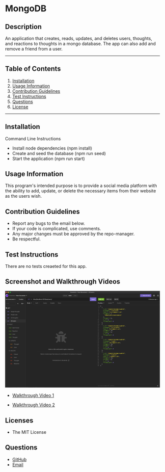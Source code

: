 # MongoDB

## Description

An application that creates, reads, updates, and deletes users, thoughts, and reactions to thoughts in a mongo database. The app can also add and remove a friend from a user.

------------------------------

## Table of Contents

1. [Installation](#installation)
2. [Usage Information](#usage)
3. [Contribution Guidelines](#contribution)
4. [Test Instructions](#test)
5. [Questions](#questions)
6. [License](#license)

------------------------------

## Installation <a name="installation"></a>

Command Line Instructions

* Install node dependencies (npm install)
* Create and seed the database (npm run seed)
* Start the application (npm run start)

## Usage Information <a name="usage"></a>

This program's intended purpose is to provide a social media platform with the ability to add, update, or delete the necessary items from their website as the users wish.

## Contribution Guidelines <a name="contribution"></a>

* Report any bugs to the email below.
* If your code is complicated, use comments.
* Any major changes must be approved by the repo-manager.
* Be respectful.

## Test Instructions <a name="test"></a>

There are no tests creaeted for this app.

## Screenshot and Walkthrough Videos

![Screenshot of insomnia](./assets/mongo.png)

* [Walkthrough Video 1](https://drive.google.com/file/d/1OZBx789gatO-WE-oTruCkFb71at2eZgz/view?usp=sharing)

* [Walkthrough Video 2](https://drive.google.com/file/d/1N4yRAKE27tVNYHMeyteLGzFaXV7uDsL6/view?usp=sharing)

## Licenses <a name="license"></a>

* The MIT License

## Questions <a name="questions"></a>

* [GitHub](github.com/3roses)<br>
* [Email](mailto:cleslie25@gmail.com)
